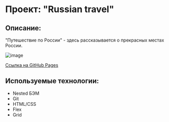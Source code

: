 # Проект: "Russian travel"

## Описание: 

"Путешествие по России" - здесь рассказывается о прекрасных местах России.

![image](https://user-images.githubusercontent.com/107764041/202918732-5a81391c-8133-42ef-ad5b-e5581cba8706.png)

[Ссылка на GitHub Pages](https://qann1st.github.io/russian-travel/)

## Используемые технологии:

* Nested БЭМ
* Git 
* HTML/CSS
* Flex
* Grid
